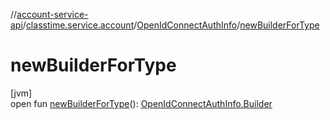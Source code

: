 //[account-service-api](../../../index.md)/[classtime.service.account](../index.md)/[OpenIdConnectAuthInfo](index.md)/[newBuilderForType](new-builder-for-type.md)

# newBuilderForType

[jvm]\
open fun [newBuilderForType](new-builder-for-type.md)(): [OpenIdConnectAuthInfo.Builder](-builder/index.md)
